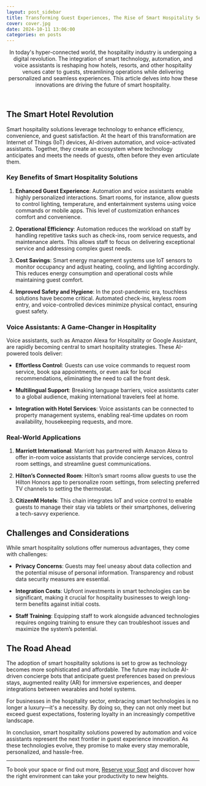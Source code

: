 ```yaml
---
layout: post_sidebar
title: Transforming Guest Experiences, The Rise of Smart Hospitality Solutions
cover: cover.jpg
date: 2024-10-11 13:06:00
categories: en posts
---
```


<header class="entry-header">
In today's hyper-connected world, the hospitality industry is undergoing a digital revolution. The integration of smart technology, automation, and voice assistants is reshaping how hotels, resorts, and other hospitality venues cater to guests, streamlining operations while delivering personalized and seamless experiences. This article delves into how these innovations are driving the future of smart hospitality.
</header>

## The Smart Hotel Revolution

Smart hospitality solutions leverage technology to enhance efficiency, convenience, and guest satisfaction. At the heart of this transformation are Internet of Things (IoT) devices, AI-driven automation, and voice-activated assistants. Together, they create an ecosystem where technology anticipates and meets the needs of guests, often before they even articulate them.

### Key Benefits of Smart Hospitality Solutions

1. **Enhanced Guest Experience**: Automation and voice assistants enable highly personalized interactions. Smart rooms, for instance, allow guests to control lighting, temperature, and entertainment systems using voice commands or mobile apps. This level of customization enhances comfort and convenience.

2. **Operational Efficiency**: Automation reduces the workload on staff by handling repetitive tasks such as check-ins, room service requests, and maintenance alerts. This allows staff to focus on delivering exceptional service and addressing complex guest needs.

3. **Cost Savings**: Smart energy management systems use IoT sensors to monitor occupancy and adjust heating, cooling, and lighting accordingly. This reduces energy consumption and operational costs while maintaining guest comfort.

4. **Improved Safety and Hygiene**: In the post-pandemic era, touchless solutions have become critical. Automated check-ins, keyless room entry, and voice-controlled devices minimize physical contact, ensuring guest safety.

### Voice Assistants: A Game-Changer in Hospitality

Voice assistants, such as Amazon Alexa for Hospitality or Google Assistant, are rapidly becoming central to smart hospitality strategies. These AI-powered tools deliver:

- **Effortless Control**: Guests can use voice commands to request room service, book spa appointments, or even ask for local recommendations, eliminating the need to call the front desk.

- **Multilingual Support**: Breaking language barriers, voice assistants cater to a global audience, making international travelers feel at home.

- **Integration with Hotel Services**: Voice assistants can be connected to property management systems, enabling real-time updates on room availability, housekeeping requests, and more.

### Real-World Applications

1. **Marriott International**: Marriott has partnered with Amazon Alexa to offer in-room voice assistants that provide concierge services, control room settings, and streamline guest communications.

1. **Hilton’s Connected Room**: Hilton’s smart rooms allow guests to use the Hilton Honors app to personalize room settings, from selecting preferred TV channels to setting the thermostat.

1. **CitizenM Hotels**: This chain integrates IoT and voice control to enable guests to manage their stay via tablets or their smartphones, delivering a tech-savvy experience.

## Challenges and Considerations

While smart hospitality solutions offer numerous advantages, they come with challenges:

- **Privacy Concerns**: Guests may feel uneasy about data collection and the potential misuse of personal information. Transparency and robust data security measures are essential.

- **Integration Costs**: Upfront investments in smart technologies can be significant, making it crucial for hospitality businesses to weigh long-term benefits against initial costs.

- **Staff Training**: Equipping staff to work alongside advanced technologies requires ongoing training to ensure they can troubleshoot issues and maximize the system’s potential.

## The Road Ahead

The adoption of smart hospitality solutions is set to grow as technology becomes more sophisticated and affordable. The future may include AI-driven concierge bots that anticipate guest preferences based on previous stays, augmented reality (AR) for immersive experiences, and deeper integrations between wearables and hotel systems.

For businesses in the hospitality sector, embracing smart technologies is no longer a luxury—it's a necessity. By doing so, they can not only meet but exceed guest expectations, fostering loyalty in an increasingly competitive landscape.

In conclusion, smart hospitality solutions powered by automation and voice assistants represent the next frontier in guest experience innovation. As these technologies evolve, they promise to make every stay memorable, personalized, and hassle-free.

---

To book your space or find out more, [Reserve your Spot](/en/#register) and discover how the right environment can take your productivity to new heights.
